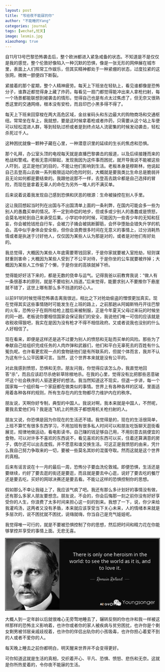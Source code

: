 ```yaml
---
layout: post
title: "写给夜不能寐的你"
author: "不能睡的Yang"
categories: journal
tags: [wechat,忧天]
image: lesmis.jpg
xiaozhong: true
---
```


自11月13号巴黎恐怖袭击后，整个欧洲都进入紧急戒备的状态。不知道是不是仅仅是我的感觉，整个伦敦好像陷入一种沉默的恐惧，像是一张无形的网伸展在城市里，表面上人们照常工作娱乐，但其实精神都处于一种紧绷的状态，过度拉紧的这张网，微微一颤便四下断裂。

紧接着的那个星期，整个人精神疲劳。每天上下班坐在轻轨上，看见谁都像是恐怖分子，谁靠近都觉得身上藏了炸药，每看见一扇门都觉得能冲出来人拿枪扫射，每一个场景都能联想到被袭击的情形。觉得自己也是有点太过焦虑了，但无奈又很熟悉这里的交通网络，根本没有安检，而且印巴小黑多得不得了。

每天上下班来回穿梭在两大高危区域，金丝雀码头和东边最大的购物商场和交通枢纽。常常坐在车上，我就想，要是这时候拿着枪或者炸药，只需要从这个站上车便可以轻松混进人群，等到轻轨过桥或者是到终点站人流密集的时候发动袭击，轻松杀死过千人。

这种困扰就像一颗种子藏在心里，一种潜意识里的延续的生长的焦虑和恐惧。

那个礼拜，办公室头顶的电视每天就是直播巴黎袭击的报道，以及后续接踵而来的枪战和警戒。老板无意间聊起，发现我因为这件事而困扰，就开导我说不能被这些人吓到，这正是他们的目的，不能让他们影响到生活。老板本身是穆斯林，他说起自己去登高山去做一系列极限运动的危险时刻，大概就是要我类比生命总是脆弱并且无论如何都是要结束的。我跟他说那不一样，去登高去跳伞都是自己选择的冒险，而现在是拿着无辜人的命在为另外一堆人的不满买单。

后来说着说着我发现自己感到恐惧和厌恶的根源：生命被操控在别人手里。

这让我回想起当时列在出国与不出国清单上面的一条利弊，在国内可能会多一些为别人的愚蠢买单的情况。不一定到命偿的地步，但或多或少别人的愚蠢或是愤怒，会莫名地轮到自己来承受后果。小学初中的时候，可能因为一些青少年的无知和狂妄，你会被抢钱抢自行车，会被刀子捅会被挑断脚筋，会怀孕堕胎会错失升学的机会。高中似乎身体会安全些，但你会浪费很多时间在无意义的事情上，过分消耗热情或者是执迷于讨好他人，仅仅因为某些人认为那是对的，或者是对他们有好处的。

我总觉得，大概因为某些人年底需要寄钱回家，于是你家就要被入室抢劫，轻则谋财重则害命；大概因为某些人受到了不公平对待，于是你坐的公车就要被炸掉；大概因为某些人工作偷了个懒，于是你坐的高铁就掉下桥。

觉得能好好活下来的，都是无数的侥幸与运气。记得我爸以前教育我说：“做人有一条很基本的原则，就是不要给别人挡道。”后来觉得，能要求别人不要推你下悬崖就不错了，这世上哪有那么多不挡道的好心人。

以前911的时候觉得恐怖袭击离我很远，相比之下对抢劫偷盗的憎恨更加真实。现在觉得其实这些事情随时可能发生在上班的路上，之前那趟从阿姆斯特丹开往巴黎的火车，恐怖分子在厕所给枪上膛后来被制服，正是今年夏天父母过来玩的时候坐的同一趟。老板说你要相信国家会保证我们的安全，我说他们唯一可信的应该就是收税收得狠吧，我实在是因为没有枪才不得不相信政府。又或者说我也没别的什么人好相信了。

现在看来，即便是这样还是逃不过要为别人的愤怒和无耻而买单的风险。那些为了奉献自己给组织完成任务的人肉炸弹和武器们，他们和平白无辜死去的百姓有什么冤仇呢。也许看更宏观一点的食物链他们是有所联系的，但就个体而言，我并不认为这有什么公平因果可言。当然，这个世界本来就是没有公平的。

对此我感到愤怒，恐惧和无奈。朋友问我，你觉得应该怎么办，我直觉地回答“杀”，而且应该赶尽杀绝斩草除根地杀。在我的心里，觉得没有比把那些恶意破坏这个社会秩序的人驱逐更好的想法。我当然知道这不现实，但退一步讲，每一个国家每一个组织每一个家庭都在做类似的事情。世界上有各种各样的区域，里面适用着各种各样的规则，所有生存在内的生物都尽力维护内在的秩序。

朋友说，天啊你好专制，典型的中国人。我说对啊，我本来就是中国人，不然呢，要我去爱他们吗？我是连飞机上的熊孩子都想用机关枪扫射的人。

朋友又说，你恐惧是因为你现在的生活还不错。我觉得是的，现在的生活很简单，上班不算忙有很多东西学习，不用加班有很多私人时间可以和朋友吃饭聊天逛街看展览，规律地做运动，看电影读书，自己赚的钱足够自己用，不用刻意去挑便宜的食物，可以对许多不喜欢的东西说不，看见喜欢的东西可以买，住着还算满意的房子，偶尔还可以出去度假。并不愿意和谁交换生活。可这正是我愤怒的由来，凭什么我自己努力争取来的一切，要被一些莫名其妙的混蛋夺取。然而这就是这个世界的真相。

后来有谣言说在十一月的最后一周，恐怖分子要血洗伦敦城。即便恐惧，生活还是要继续，约好了要去逛的街还是要逛，而且就是要去中心逛，说好了要去吃的餐厅还是要去吃，买好的网球决赛还是要去看。不能让这样的恐惧控制你的思想。

假如那么不幸让我碰上了，我应该气疯了吧。我还有那么多计划好的事情没有做，还有那么多家人朋友要想念。朋友说，不会的，你会后悔那一刻之前你没有好好享受你的人生，你浪费了太多时间来担心这一刻的到来。我想了一下，说，你少来给我灌鸡汤，这两者又没有矛盾，本来就应该享受当下关心未来，人的情绪本来就是多层次的，说不困扰就不困扰，说嗨就嗨，你当自己是充气娃娃呢。

我觉得唯一可行的，就是不要被恐惧控制了你的思想，然后把时间和精力花在你能够掌控并享受的事情上面。无悲无喜。

![](/assets/img/lesmis2.jpg?raw=true)

大概人到一定年龄以后就很难心无旁骛地睡去了，辗转反侧的你也许和我一样被这样那样的恐怖主义影响着，也许你或者你的家人被疾病与贫穷困扰，也许你是个剩女剩男被邻居亲戚歧视着，也许你的伴侣出轨你的小孩吸毒，也许你担心着爱不到的人或者不爱你的人。

每天晚上睡去之前你都明白，明天醒来世界并不会变得更好。

可你知道这就是生活的真相，交织着开心、平凡、恐惧、愤怒、悲伤和无奈。这就是你所热爱着的，令你夜不能寐的生活。